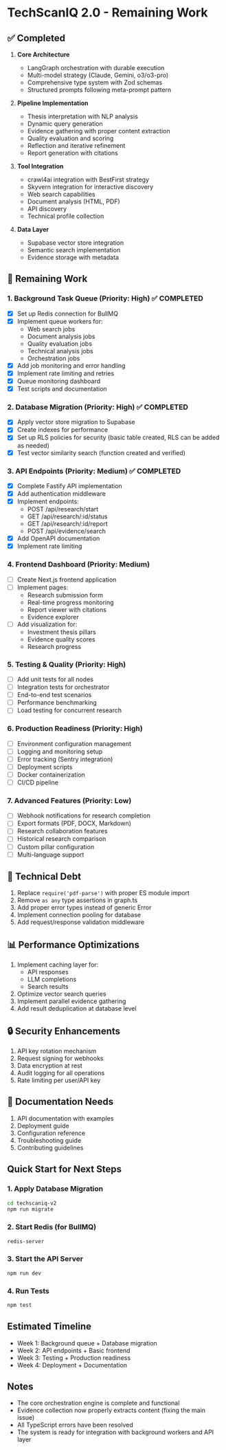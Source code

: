 # TechScanIQ 2.0 - Remaining Work

## ✅ Completed
1. **Core Architecture** 
   - LangGraph orchestration with durable execution
   - Multi-model strategy (Claude, Gemini, o3/o3-pro)
   - Comprehensive type system with Zod schemas
   - Structured prompts following meta-prompt pattern

2. **Pipeline Implementation**
   - Thesis interpretation with NLP analysis
   - Dynamic query generation
   - Evidence gathering with proper content extraction
   - Quality evaluation and scoring
   - Reflection and iterative refinement
   - Report generation with citations

3. **Tool Integration**
   - crawl4ai integration with BestFirst strategy
   - Skyvern integration for interactive discovery
   - Web search capabilities
   - Document analysis (HTML, PDF)
   - API discovery
   - Technical profile collection

4. **Data Layer**
   - Supabase vector store integration
   - Semantic search implementation
   - Evidence storage with metadata

## 🚧 Remaining Work

### 1. Background Task Queue (Priority: High) ✅ COMPLETED
- [x] Set up Redis connection for BullMQ
- [x] Implement queue workers for:
  - Web search jobs
  - Document analysis jobs  
  - Quality evaluation jobs
  - Technical analysis jobs
  - Orchestration jobs
- [x] Add job monitoring and error handling
- [x] Implement rate limiting and retries
- [x] Queue monitoring dashboard
- [x] Test scripts and documentation

### 2. Database Migration (Priority: High) ✅ COMPLETED
- [x] Apply vector store migration to Supabase
- [x] Create indexes for performance
- [x] Set up RLS policies for security (basic table created, RLS can be added as needed)
- [x] Test vector similarity search (function created and verified)

### 3. API Endpoints (Priority: Medium) ✅ COMPLETED
- [x] Complete Fastify API implementation
- [x] Add authentication middleware
- [x] Implement endpoints:
  - POST /api/research/start
  - GET /api/research/:id/status
  - GET /api/research/:id/report
  - POST /api/evidence/search
- [x] Add OpenAPI documentation
- [x] Implement rate limiting

### 4. Frontend Dashboard (Priority: Medium)
- [ ] Create Next.js frontend application
- [ ] Implement pages:
  - Research submission form
  - Real-time progress monitoring
  - Report viewer with citations
  - Evidence explorer
- [ ] Add visualization for:
  - Investment thesis pillars
  - Evidence quality scores
  - Research progress

### 5. Testing & Quality (Priority: High)
- [ ] Add unit tests for all nodes
- [ ] Integration tests for orchestrator
- [ ] End-to-end test scenarios
- [ ] Performance benchmarking
- [ ] Load testing for concurrent research

### 6. Production Readiness (Priority: High)
- [ ] Environment configuration management
- [ ] Logging and monitoring setup
- [ ] Error tracking (Sentry integration)
- [ ] Deployment scripts
- [ ] Docker containerization
- [ ] CI/CD pipeline

### 7. Advanced Features (Priority: Low)
- [ ] Webhook notifications for research completion
- [ ] Export formats (PDF, DOCX, Markdown)
- [ ] Research collaboration features
- [ ] Historical research comparison
- [ ] Custom pillar configuration
- [ ] Multi-language support

## 🔧 Technical Debt
1. Replace `require('pdf-parse')` with proper ES module import
2. Remove `as any` type assertions in graph.ts
3. Add proper error types instead of generic Error
4. Implement connection pooling for database
5. Add request/response validation middleware

## 📊 Performance Optimizations
1. Implement caching layer for:
   - API responses
   - LLM completions
   - Search results
2. Optimize vector search queries
3. Implement parallel evidence gathering
4. Add result deduplication at database level

## 🔒 Security Enhancements
1. API key rotation mechanism
2. Request signing for webhooks
3. Data encryption at rest
4. Audit logging for all operations
5. Rate limiting per user/API key

## 📝 Documentation Needs
1. API documentation with examples
2. Deployment guide
3. Configuration reference
4. Troubleshooting guide
5. Contributing guidelines

## Quick Start for Next Steps

### 1. Apply Database Migration
```bash
cd techscaniq-v2
npm run migrate
```

### 2. Start Redis (for BullMQ)
```bash
redis-server
```

### 3. Start the API Server
```bash
npm run dev
```

### 4. Run Tests
```bash
npm test
```

## Estimated Timeline
- Week 1: Background queue + Database migration
- Week 2: API endpoints + Basic frontend
- Week 3: Testing + Production readiness
- Week 4: Deployment + Documentation

## Notes
- The core orchestration engine is complete and functional
- Evidence collection now properly extracts content (fixing the main issue)
- All TypeScript errors have been resolved
- The system is ready for integration with background workers and API layer